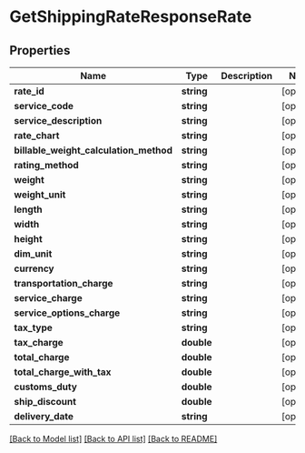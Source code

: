 # GetShippingRateResponseRate

## Properties
Name | Type | Description | Notes
------------ | ------------- | ------------- | -------------
**rate_id** | **string** |  | [optional] 
**service_code** | **string** |  | [optional] 
**service_description** | **string** |  | [optional] 
**rate_chart** | **string** |  | [optional] 
**billable_weight_calculation_method** | **string** |  | [optional] 
**rating_method** | **string** |  | [optional] 
**weight** | **string** |  | [optional] 
**weight_unit** | **string** |  | [optional] 
**length** | **string** |  | [optional] 
**width** | **string** |  | [optional] 
**height** | **string** |  | [optional] 
**dim_unit** | **string** |  | [optional] 
**currency** | **string** |  | [optional] 
**transportation_charge** | **string** |  | [optional] 
**service_charge** | **string** |  | [optional] 
**service_options_charge** | **string** |  | [optional] 
**tax_type** | **string** |  | [optional] 
**tax_charge** | **double** |  | [optional] 
**total_charge** | **double** |  | [optional] 
**total_charge_with_tax** | **double** |  | [optional] 
**customs_duty** | **double** |  | [optional] 
**ship_discount** | **double** |  | [optional] 
**delivery_date** | **string** |  | [optional] 

[[Back to Model list]](../../README.md#documentation-for-models) [[Back to API list]](../../README.md#documentation-for-api-endpoints) [[Back to README]](../../README.md)

